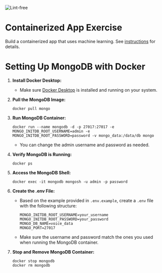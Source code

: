 ![Lint-free](https://github.com/nyu-software-engineering/containerized-app-exercise/actions/workflows/lint.yml/badge.svg)

# Containerized App Exercise

Build a containerized app that uses machine learning. See [instructions](./instructions.md) for details.





# Setting Up MongoDB with Docker

1. **Install Docker Desktop:**
   - Make sure [Docker Desktop](https://www.docker.com/products/docker-desktop/) is installed and running on your system.


2. **Pull the MongoDB Image:**
   ```
   docker pull mongo
   ```

3. **Run MongoDB Container:**
   ```
   docker run --name mongodb -d -p 27017:27017 -e MONGO_INITDB_ROOT_USERNAME=admin -e MONGO_INITDB_ROOT_PASSWORD=password -v mongo_data:/data/db mongo
   ```
   - You can change the admin username and password as needed.

4. **Verify MongoDB is Running:**
   ```
   docker ps
   ```

5. **Access the MongoDB Shell:**
   ```
   docker exec -it mongodb mongosh -u admin -p password
   ```

6. **Create the .env File:**
   - Based on the example provided in `.env.example`, create a `.env` file with the following structure:
     ```
     MONGO_INITDB_ROOT_USERNAME=your_username
     MONGO_INITDB_ROOT_PASSWORD=your_password
     MONGO_DB_NAME=voice_data
     MONGO_PORT=27017
     ```
   - Make sure the username and password match the ones you used when running the MongoDB container.

7. **Stop and Remove MongoDB Container:**
   ```
   docker stop mongodb
   docker rm mongodb
   ```







